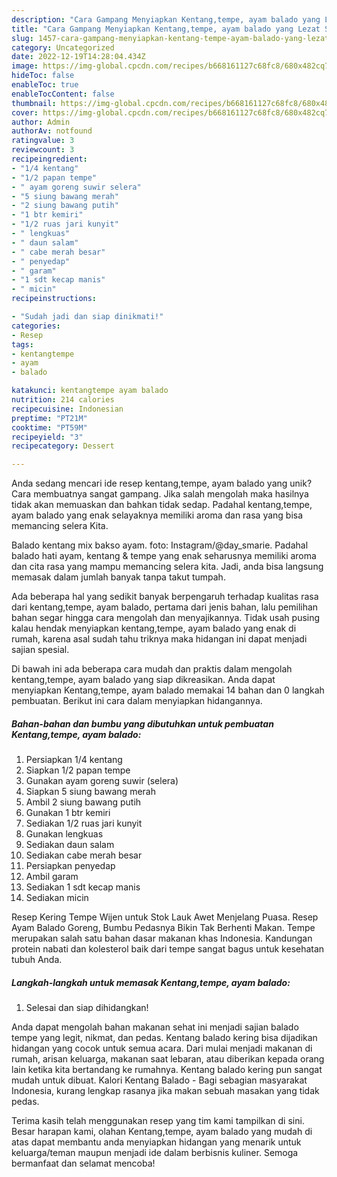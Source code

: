 ```yaml
---
description: "Cara Gampang Menyiapkan Kentang,tempe, ayam balado yang Lezat Sekali"
title: "Cara Gampang Menyiapkan Kentang,tempe, ayam balado yang Lezat Sekali"
slug: 1457-cara-gampang-menyiapkan-kentang-tempe-ayam-balado-yang-lezat-sekali
category: Uncategorized
date: 2022-12-19T14:28:04.434Z
image: https://img-global.cpcdn.com/recipes/b668161127c68fc8/680x482cq70/kentangtempe-ayam-balado-foto-resep-utama.jpg
hideToc: false
enableToc: true
enableTocContent: false
thumbnail: https://img-global.cpcdn.com/recipes/b668161127c68fc8/680x482cq70/kentangtempe-ayam-balado-foto-resep-utama.jpg
cover: https://img-global.cpcdn.com/recipes/b668161127c68fc8/680x482cq70/kentangtempe-ayam-balado-foto-resep-utama.jpg
author: Admin
authorAv: notfound
ratingvalue: 3
reviewcount: 3
recipeingredient:
- "1/4 kentang"
- "1/2 papan tempe"
- " ayam goreng suwir selera"
- "5 siung bawang merah"
- "2 siung bawang putih"
- "1 btr kemiri"
- "1/2 ruas jari kunyit"
- " lengkuas"
- " daun salam"
- " cabe merah besar"
- " penyedap"
- " garam"
- "1 sdt kecap manis"
- " micin"
recipeinstructions:

- "Sudah jadi dan siap dinikmati!"
categories:
- Resep
tags:
- kentangtempe
- ayam
- balado

katakunci: kentangtempe ayam balado 
nutrition: 214 calories
recipecuisine: Indonesian
preptime: "PT21M"
cooktime: "PT59M"
recipeyield: "3"
recipecategory: Dessert

---
```





Anda sedang mencari ide resep kentang,tempe, ayam balado yang unik? Cara membuatnya sangat gampang. Jika salah mengolah maka hasilnya tidak akan memuaskan dan bahkan tidak sedap. Padahal kentang,tempe, ayam balado yang enak selayaknya memiliki aroma dan rasa yang bisa memancing selera Kita.





Balado kentang mix bakso ayam. foto: Instagram/@day_smarie. Padahal balado hati ayam, kentang &amp; tempe yang enak seharusnya memiliki aroma dan cita rasa yang mampu memancing selera kita. Jadi, anda bisa langsung memasak dalam jumlah banyak tanpa takut tumpah.

Ada beberapa hal yang sedikit banyak berpengaruh terhadap kualitas rasa dari kentang,tempe, ayam balado, pertama dari jenis bahan, lalu pemilihan bahan segar hingga cara mengolah dan menyajikannya. Tidak usah pusing kalau hendak menyiapkan kentang,tempe, ayam balado yang enak di rumah, karena asal sudah tahu triknya maka hidangan ini dapat menjadi sajian spesial.






Di bawah ini ada beberapa cara mudah dan praktis dalam mengolah kentang,tempe, ayam balado yang siap dikreasikan. Anda dapat menyiapkan Kentang,tempe, ayam balado memakai 14 bahan dan 0 langkah pembuatan. Berikut ini cara dalam menyiapkan hidangannya.

<!--inarticleads1-->

##### Bahan-bahan dan bumbu yang dibutuhkan untuk pembuatan Kentang,tempe, ayam balado:

1. Persiapkan 1/4 kentang
1. Siapkan 1/2 papan tempe
1. Gunakan  ayam goreng suwir (selera)
1. Siapkan 5 siung bawang merah
1. Ambil 2 siung bawang putih
1. Gunakan 1 btr kemiri
1. Sediakan 1/2 ruas jari kunyit
1. Gunakan  lengkuas
1. Sediakan  daun salam
1. Sediakan  cabe merah besar
1. Persiapkan  penyedap
1. Ambil  garam
1. Sediakan 1 sdt kecap manis
1. Sediakan  micin


Resep Kering Tempe Wijen untuk Stok Lauk Awet Menjelang Puasa. Resep Ayam Balado Goreng, Bumbu Pedasnya Bikin Tak Berhenti Makan. Tempe merupakan salah satu bahan dasar makanan khas Indonesia. Kandungan protein nabati dan kolesterol baik dari tempe sangat bagus untuk kesehatan tubuh Anda. 

<!--inarticleads2-->

##### Langkah-langkah untuk memasak Kentang,tempe, ayam balado:


1. Selesai dan siap dihidangkan!

Anda dapat mengolah bahan makanan sehat ini menjadi sajian balado tempe yang legit, nikmat, dan pedas. Kentang balado kering bisa dijadikan hidangan yang cocok untuk semua acara. Dari mulai menjadi makanan di rumah, arisan keluarga, makanan saat lebaran, atau diberikan kepada orang lain ketika kita bertandang ke rumahnya. Kentang balado kering pun sangat mudah untuk dibuat. Kalori Kentang Balado - Bagi sebagian masyarakat Indonesia, kurang lengkap rasanya jika makan sebuah masakan yang tidak pedas. 

Terima kasih telah menggunakan resep yang tim kami tampilkan di sini. Besar harapan kami, olahan Kentang,tempe, ayam balado yang mudah di atas dapat membantu anda menyiapkan hidangan yang menarik untuk keluarga/teman maupun menjadi ide dalam berbisnis kuliner. Semoga bermanfaat dan selamat mencoba!
